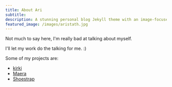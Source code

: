 ```yaml
---
title: About Ari
subtitle: 
description: A stunning personal blog Jekyll theme with an image-focused design.
featured_image: /images/aristath.jpg
---
```


Not much to say here, I'm really bad at talking about myself.

I'll let my work do the talking for me. :)

Some of my projects are:

* [kirki](http://kirki.org)
* [Maera](http://maera.io)
* [Shoestrap](https://github.com/shoestrap/shoestrap-3)
